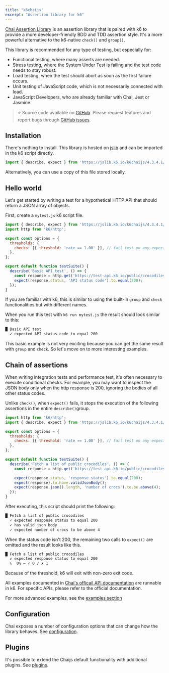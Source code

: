 ```yaml
---
title: "k6chaijs"
excerpt: "Assertion library for k6"
---
```


[Chai Assertion Library](https://www.chaijs.com/) is an assertion library that is paired with k6 to provide a more developer-friendly BDD and TDD assertion style. It's a more powerful alternative to the k6-native `check()` and `group()`. 

This library is recommended for any type of testing, but especially for:
 - Functional testing, where many asserts are needed.
 - Stress testing, where the System Under Test is failing and the test code needs to stay robust.
 - Load testing, when the test should abort as soon as the first failure occurs.
 - Unit testing of JavaScript code, which is not necessarily connected with load. 
 - JavaScript Developers, who are already familiar with Chai, Jest or Jasmine.

> ⭐️ Source code available on [GitHub](https://github.com/grafana/k6-jslib-k6chaijs). 
> Please request features and report bugs through [GitHub issues](https://github.com/grafana/k6-jslib-k6chaijs/issues).


## Installation

There's nothing to install. This library is hosted on [jslib](https://jslib.k6.io/) and can be imported in the k6 script directly.


<CodeGroup labels={[]}>

```javascript
import { describe, expect } from 'https://jslib.k6.io/k6chaijs/4.3.4.1/index.js';
```

</CodeGroup>

Alternatively, you can use a copy of this file stored locally.

## Hello world

Let's get started by writing a test for a hypothetical HTTP API that should return a JSON array of objects. 

First, create a `mytest.js` k6 script file.


<CodeGroup labels={[]}>

```javascript
import { describe, expect } from 'https://jslib.k6.io/k6chaijs/4.3.4.1/index.js';
import http from 'k6/http';

export const options = {
  thresholds: {
    checks: [{ threshold: 'rate == 1.00' }], // fail test on any expect() failure
  },
};

export default function testSuite() {
  describe('Basic API test', () => {
    const response = http.get('https://test-api.k6.io/public/crocodiles');
    expect(response.status, 'API status code').to.equal(200);
  });
}
```

</CodeGroup>

If you are familiar with k6, this is similar to using the built-in `group` and `check` functionalities but with different names.

When you run this test with `k6 run mytest.js` the result should look similar to this:

```bash
█ Basic API test
  ✓ expected API status code to equal 200
```

This basic example is not very exciting because you can get the same result with `group` and `check`.
So let's move on to more interesting examples. 

## Chain of assertions

When writing integration tests and performance test, it's often necessary to execute conditional checks.
For example, you may want to inspect the JSON body only when the http response is 200, ignoring the bodies of all other status codes.

Unlike `check()`, when `expect()` fails, it stops the execution of the following assertions in the entire `describe()`group.


<CodeGroup labels={[]}>

```javascript
import http from 'k6/http';
import { describe, expect } from 'https://jslib.k6.io/k6chaijs/4.3.4.1/index.js';

export const options = {
  thresholds: {
    checks: [{ threshold: 'rate == 1.00' }], // fail test on any expect() failure
  },
};

export default function testSuite() {
  describe('Fetch a list of public crocodiles', () => {
    const response = http.get('https://test-api.k6.io/public/crocodiles');

    expect(response.status, 'response status').to.equal(200);
    expect(response).to.have.validJsonBody();
    expect(response.json().length, 'number of crocs').to.be.above(4);
  });
}
```

</CodeGroup>

After executing, this script should print the following:

```bash
█ Fetch a list of public crocodiles
  ✓ expected response status to equal 200
  ✓ has valid json body
  ✓ expected number of crocs to be above 4
```

When the status code isn't 200, the remaining two calls to `expect()` are omitted and the result looks like this.

```bash
█ Fetch a list of public crocodiles
  ✗ expected response status to equal 200
  ↳  0% — ✓ 0 / ✗ 1
```
Because of the threshold, k6 will exit with non-zero exit code.

All examples documented in [Chai's officail API documentation](https://www.chaijs.com/api/bdd/) are runnable in k6. For specific APIs, please refer to the official documentation. 

For more advanced examples, see the [examples section](/examples/functional-testing)

## Configuration

Chai exposes a number of configuration options that can change how the library behaves. See [configuration](./k6chaijs/configuration).

## Plugins

It's possible to extend the Chaijs default functionality with additional plugins. See [plugins](./k6chaijs/plugins).



